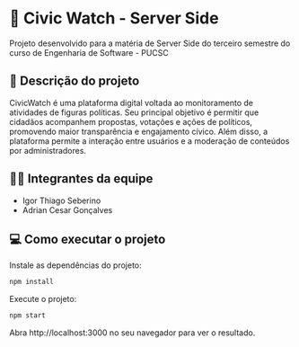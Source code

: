 # 🧠 Civic Watch - Server Side

Projeto desenvolvido para a matéria de Server Side do terceiro semestre do curso de Engenharia de Software - PUCSC

## 📌 Descrição do projeto

CivicWatch é uma plataforma digital voltada ao monitoramento de atividades de figuras políticas. Seu principal objetivo é permitir que cidadãos acompanhem propostas, votações e ações de políticos, promovendo maior transparência e engajamento cívico. Além disso, a plataforma permite a interação entre usuários e a moderação de conteúdos por administradores.

## 👨‍💻 Integrantes da equipe

- Igor Thiago Seberino
- Adrian Cesar Gonçalves

## 💻 Como executar o projeto

Instale as dependências do projeto:

```bash
npm install
```

Execute o projeto:

```bash
npm start
```

Abra http://localhost:3000 no seu navegador para ver o resultado.
